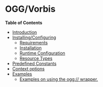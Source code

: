 OGG/Vorbis
==========

**Table of Contents**

-   [Introduction](/intro/oggvorbis.html)
-   [Installing/Configuring](/oggvorbis/setup.html)
    -   [Requirements](/oggvorbis/setup.html#Requirements)
    -   [Installation](/oggvorbis/setup.html#Installation)
    -   [Runtime
        Configuration](/oggvorbis/setup.html#Runtime%20Configuration)
    -   [Resource Types](/oggvorbis/setup.html#Resource%20Types)
-   [Predefined Constants](/oggvorbis/constants.html)
-   [Context options](/oggvorbis/contexts.html)
-   [Examples](/oggvorbis/examples.html)
    -   [Examples on using the ogg://
        wrapper.](/oggvorbis/examples.html#Examples%20on%20using%20the%20ogg://%20wrapper.)
